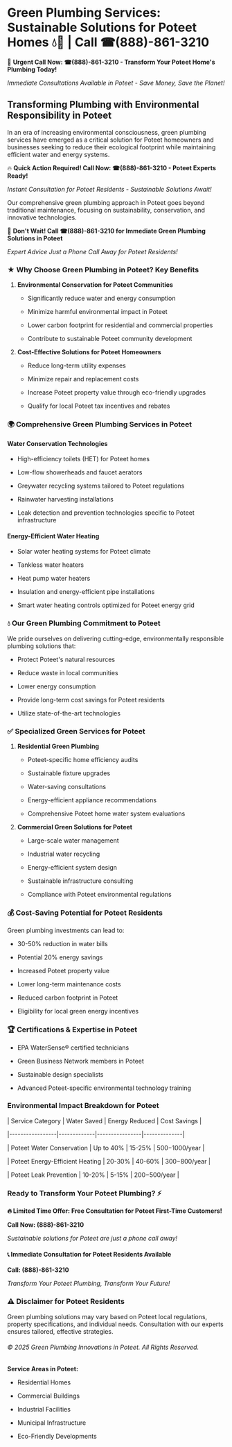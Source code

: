 # Green Plumbing Services: Sustainable Solutions for Poteet Homes 💧🌿 | Call ☎(888)-861-3210

🚨 **Urgent Call Now: ☎(888)-861-3210 - Transform Your Poteet Home's Plumbing Today!**
*Immediate Consultations Available in Poteet - Save Money, Save the Planet!*

## Transforming Plumbing with Environmental Responsibility in Poteet

In an era of increasing environmental consciousness, green plumbing services have emerged as a critical solution for Poteet homeowners and businesses seeking to reduce their ecological footprint while maintaining efficient water and energy systems. 

🔥 **Quick Action Required! Call Now: ☎(888)-861-3210 - Poteet Experts Ready!**
*Instant Consultation for Poteet Residents - Sustainable Solutions Await!*

Our comprehensive green plumbing approach in Poteet goes beyond traditional maintenance, focusing on sustainability, conservation, and innovative technologies.

🚨 **Don't Wait! Call ☎(888)-861-3210 for Immediate Green Plumbing Solutions in Poteet**
*Expert Advice Just a Phone Call Away for Poteet Residents!*

### ★ Why Choose Green Plumbing in Poteet? Key Benefits

1. **Environmental Conservation for Poteet Communities** 
   - Significantly reduce water and energy consumption
   - Minimize harmful environmental impact in Poteet
   - Lower carbon footprint for residential and commercial properties
   - Contribute to sustainable Poteet community development

2. **Cost-Effective Solutions for Poteet Homeowners** 
   - Reduce long-term utility expenses
   - Minimize repair and replacement costs
   - Increase Poteet property value through eco-friendly upgrades
   - Qualify for local Poteet tax incentives and rebates

### 🌍 Comprehensive Green Plumbing Services in Poteet

#### Water Conservation Technologies
- High-efficiency toilets (HET) for Poteet homes
- Low-flow showerheads and faucet aerators
- Greywater recycling systems tailored to Poteet regulations
- Rainwater harvesting installations
- Leak detection and prevention technologies specific to Poteet infrastructure

#### Energy-Efficient Water Heating
- Solar water heating systems for Poteet climate
- Tankless water heaters
- Heat pump water heaters
- Insulation and energy-efficient pipe installations
- Smart water heating controls optimized for Poteet energy grid

### 💧 Our Green Plumbing Commitment to Poteet

We pride ourselves on delivering cutting-edge, environmentally responsible plumbing solutions that:
- Protect Poteet's natural resources
- Reduce waste in local communities
- Lower energy consumption
- Provide long-term cost savings for Poteet residents
- Utilize state-of-the-art technologies

### ✅ Specialized Green Services for Poteet

1. **Residential Green Plumbing**
   - Poteet-specific home efficiency audits
   - Sustainable fixture upgrades
   - Water-saving consultations
   - Energy-efficient appliance recommendations
   - Comprehensive Poteet home water system evaluations

2. **Commercial Green Solutions for Poteet**
   - Large-scale water management
   - Industrial water recycling
   - Energy-efficient system design
   - Sustainable infrastructure consulting
   - Compliance with Poteet environmental regulations

### 💰 Cost-Saving Potential for Poteet Residents

Green plumbing investments can lead to:
- 30-50% reduction in water bills
- Potential 20% energy savings
- Increased Poteet property value
- Lower long-term maintenance costs
- Reduced carbon footprint in Poteet
- Eligibility for local green energy incentives

### 🏆 Certifications & Expertise in Poteet

- EPA WaterSense® certified technicians
- Green Business Network members in Poteet
- Sustainable design specialists
- Advanced Poteet-specific environmental technology training

### Environmental Impact Breakdown for Poteet

| Service Category | Water Saved | Energy Reduced | Cost Savings |
|-----------------|-------------|----------------|--------------|
| Poteet Water Conservation | Up to 40% | 15-25% | $500-$1000/year |
| Poteet Energy-Efficient Heating | 20-30% | 40-60% | $300-$800/year |
| Poteet Leak Prevention | 10-20% | 5-15% | $200-$500/year |

### Ready to Transform Your Poteet Plumbing? ⚡

**🔥 Limited Time Offer: Free Consultation for Poteet First-Time Customers!**

**Call Now: (888)-861-3210**
*Sustainable solutions for Poteet are just a phone call away!*

#### 📞 Immediate Consultation for Poteet Residents Available

**Call: (888)-861-3210**
*Transform Your Poteet Plumbing, Transform Your Future!*

### ⚠️ Disclaimer for Poteet Residents

Green plumbing solutions may vary based on Poteet local regulations, property specifications, and individual needs. Consultation with our experts ensures tailored, effective strategies.

###### © 2025 Green Plumbing Innovations in Poteet. All Rights Reserved.

**Service Areas in Poteet:** 
- Residential Homes
- Commercial Buildings
- Industrial Facilities
- Municipal Infrastructure
- Eco-Friendly Developments